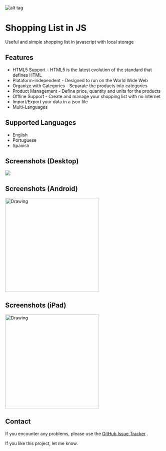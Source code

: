 ![alt tag](https://user-images.githubusercontent.com/114015/206922404-f6751e76-6d68-410b-8f54-27b75f8bd438.png)

# Shopping List in JS
Useful and simple shopping list in javascript with local storage

## Features

- HTML5 Support - HTML5 is the latest evolution of the standard that defines HTML
- Plataform-independent - Designed to run on the World Wide Web
- Organize with Categories - Separate the products into categories
- Product Management - Define price, quantity and units for the products
- Offline Support - Create and manage your shopping list with no internet
- Import/Export your data in a json file
- Multi-Languages

## Supported Languages

- English
- Portuguese
- Spanish

## Screenshots (Desktop)
<img class="screenshot" src="https://user-images.githubusercontent.com/114015/206922428-3ea4e035-caba-42f7-b007-cdd4de60204c.png"/>

## Screenshots (Android)
<img src="https://user-images.githubusercontent.com/114015/206922423-42405be4-3ed1-4631-b11f-82cf3705de55.png" alt="Drawing" height="300"/>

## Screenshots (iPad)
<img src="https://user-images.githubusercontent.com/114015/206922429-abb569d5-d9e3-4ae0-9adb-76f3816ea167.png" alt="Drawing" height="300"/>

## Contact

If you encounter any problems, please use the [GitHub Issue Tracker](https://github.com/thiagodnf/shopping-list/issues) .

If you like this project, let me know.
